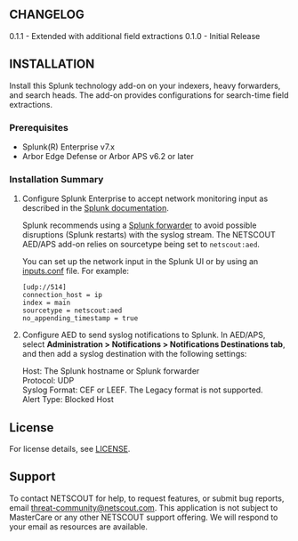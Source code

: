 <!--
Copyright (C) 2019 NETSCOUT SYSTEMS, INC. All Rights Reserved.

Technology Add-on for NETSCOUT(R) Arbor Edge Defense (AED) devices and NETSCOUT(R) Arbor APS (APS) devices.  In this document, AED refers to both types of devices.
-->

## CHANGELOG
   0.1.1 - Extended with additional field extractions
   0.1.0 - Initial Release

## INSTALLATION

   Install this Splunk technology add-on on your indexers, heavy forwarders, and search heads. The add-on provides configurations for search-time field extractions.

### Prerequisites

   + Splunk(R) Enterprise v7.x
   + Arbor Edge Defense or Arbor APS v6.2 or later

### Installation Summary

   1. Configure Splunk Enterprise to accept network monitoring input as described in the [Splunk documentation](https://docs.splunk.com/Documentation/Splunk/7.2.6/Data/Monitornetworkports).

      Splunk recommends using a [Splunk forwarder](https://docs.splunk.com/Documentation/Forwarder/7.3.0/Forwarder/HowtoforwarddatatoSplunkEnterprise) to avoid possible disruptions (Splunk restarts) with the syslog stream. The NETSCOUT AED/APS add-on relies on sourcetype being set to `netscout:aed`. 

      You can set up the network input in the Splunk UI or by using an [inputs.conf](https://docs.splunk.com/Documentation/Splunk/7.2.6/Admin/Inputsconf) file. For example:

      ```
      [udp://514]
      connection_host = ip
      index = main
      sourcetype = netscout:aed
      no_appending_timestamp = true
      ```

   2. Configure AED to send syslog notifications to Splunk. In AED/APS, select **Administration > Notifications > Notifications Destinations tab**, and then add a syslog destination with the following settings:

      Host: The Splunk hostname or Splunk forwarder  
      Protocol: UDP  
      Syslog Format: CEF or LEEF. The Legacy format is not supported.  
      Alert Type: Blocked Host  

## License

   For license details, see [LICENSE](LICENSE.md).

## Support

   To contact NETSCOUT for help, to request features, or submit bug reports, email threat-community@netscout.com.
   This application is not subject to MasterCare or any other NETSCOUT support offering. We will respond to your email as resources are available.
